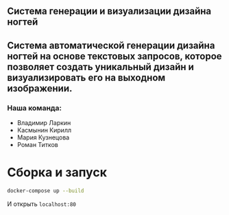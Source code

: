 ## Система генерации и визуализации дизайна ногтей
## Cистема автоматической генерации дизайна ногтей на основе текстовых запросов, которое позволяет создать уникальный дизайн и визуализировать его на выходном изображении.

### Наша команда:
- Владимир Ларкин
- Касмынин Кирилл
- Мария Кузнецова
- Роман Титков

# Сборка и запуск

```bash
docker-compose up --build
```
И открыть `localhost:80`
